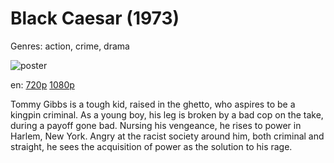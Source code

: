 # Black Caesar (1973)

Genres: action, crime, drama

![poster](http://image.tmdb.org/t/p/w500/dCeU0ZDJZuuQG9UzLCtdXZUaIqA.jpg)

en:
  [720p](magnet:?xt=urn:btih:10CA4EC1CE6A76ED5B31F11FE4135C9CA5BAA301&tr=udp://glotorrents.pw:6969/announce&tr=udp://tracker.opentrackr.org:1337/announce&tr=udp://torrent.gresille.org:80/announce&tr=udp://tracker.openbittorrent.com:80&tr=udp://tracker.coppersurfer.tk:6969&tr=udp://tracker.leechers-paradise.org:6969&tr=udp://p4p.arenabg.ch:1337&tr=udp://tracker.internetwarriors.net:1337)
  [1080p](magnet:?xt=urn:btih:DA5F6EAEA73EE08A758DB9589E59761D9C9DE4E3&tr=udp://glotorrents.pw:6969/announce&tr=udp://tracker.opentrackr.org:1337/announce&tr=udp://torrent.gresille.org:80/announce&tr=udp://tracker.openbittorrent.com:80&tr=udp://tracker.coppersurfer.tk:6969&tr=udp://tracker.leechers-paradise.org:6969&tr=udp://p4p.arenabg.ch:1337&tr=udp://tracker.internetwarriors.net:1337)
  


Tommy Gibbs is a tough kid, raised in the ghetto, who aspires to be a kingpin criminal. As a young boy, his leg is broken by a bad cop on the take, during a payoff gone bad. Nursing his vengeance, he rises to power in Harlem, New York. Angry at the racist society around him, both criminal and straight, he sees the acquisition of power as the solution to his rage.